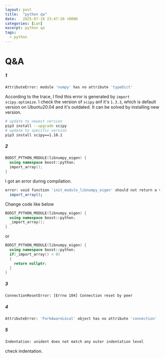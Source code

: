 ```yaml
---
layout: post
title:  "python qa"
date:   2025-07-18 23:47:10 +0800
categories: [Lan]
excerpt: python qa
tags:
  - python
---
```


# Q&A

##### 1

```bash
AttributeError: module 'numpy' has no attribute 'typeDict'
```

According to the trace, I find this error is generated by `import scipy.optimize`. I check the version of `scipy` anf it's `1.3.3`, which is default version on Ubuntu20.04 and it's outdated. It can be solved by installing new version.

```bash
# update to newest version
pip3 install --upgrade scipy
# update to specific version
pip3 install scipy==1.10.1
```

##### 2

```c++
BOOST_PYTHON_MODULE(libnumpy_eigen) {
  using namespace boost::python;
  import_array();
}
```

I got an error during compilation.

```bash
error: void function 'init_module_libnumpy_eigen' should not return a value [-Wreturn-type]
  import_array();
```

Change code like below

```c++
BOOST_PYTHON_MODULE(libnumpy_eigen) {
  using namespace boost::python;
  _import_array();
}
```

or

```c++
BOOST_PYTHON_MODULE(libnumpy_eigen) {
  using namespace boost::python;
  if(_import_array() < 0) 
  {
    return nullptr;
  }
}
```

##### 3

```bash
ConnectionResetError: [Errno 104] Connection reset by peer
```

##### 4

```bash
AttributeError: 'ForkAwareLocal' object has no attribute 'connection'
```

##### 5

```bash
Indentation: unident does not match any outer indentation level
```

check indentation.
